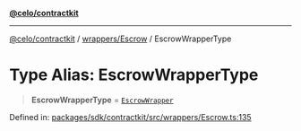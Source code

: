 [**@celo/contractkit**](../../../README.md)

***

[@celo/contractkit](../../../modules.md) / [wrappers/Escrow](../README.md) / EscrowWrapperType

# Type Alias: EscrowWrapperType

> **EscrowWrapperType** = [`EscrowWrapper`](../classes/EscrowWrapper.md)

Defined in: [packages/sdk/contractkit/src/wrappers/Escrow.ts:135](https://github.com/celo-org/developer-tooling/blob/master/packages/sdk/contractkit/src/wrappers/Escrow.ts#L135)
